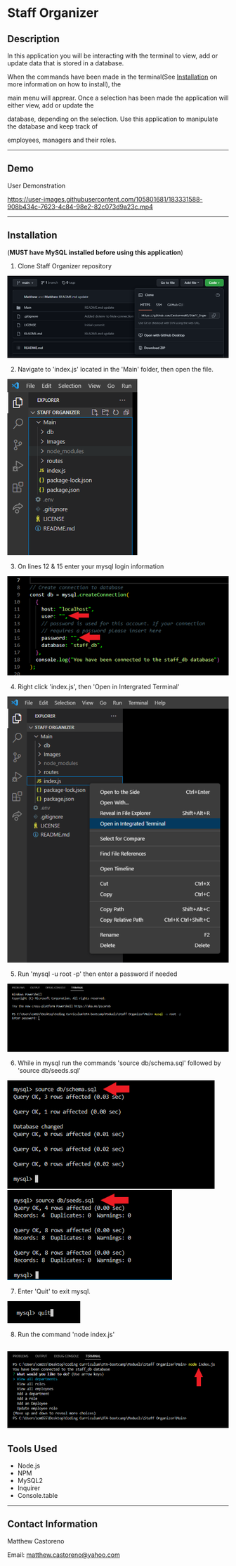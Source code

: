 # Staff Organizer

## Description 

In this application you will be interacting with the terminal to view, add or update data that is stored in a database. 

When the commands have been made in the terminal(See [Installation](#installation) on more information on how to install), the 

main menu will apprear. Once a selection has been made the application will either view, add or update the 

database, depending on the selection. Use this application to manipulate the database and keep track of 

employees, managers and their roles.

---

## Demo

User Demonstration

https://user-images.githubusercontent.com/105801681/183331588-908b434c-7623-4c84-98e2-82c073d9a23c.mp4

---

## Installation

(**MUST have MySQL installed before using this application**)

1) Clone Staff Organizer repository 

![Staff Organizer](./Main/Images/Clone.PNG)

2) Navigate to 'index.js' located in the 'Main' folder, then open the file.

![Staff Organizer](./Main/Images/'index.js'.PNG)

3) On lines 12 & 15 enter your mysql login information

![Staff Organizer](./Main/Images/MySQL%20info.png)

4) Right click 'index.js', then 'Open in Intergrated Terminal' 

![Staff Organizer](./Main/Images/Enter%20Terminal.PNG)

5) Run 'mysql -u root -p' then enter a password if needed

![Staff Organizer](./Main/Images/MySQL%20terminal.PNG)

6) While in mysql run the commands 'source db/schema.sql' followed by 'source db/seeds.sql'

![Staff Organizer](./Main/Images/source%20pt.1.png) ![Staff Organizer](./Main/Images/source%20pt.2.png)

7) Enter 'Quit' to exit mysql.

![Staff Organizer](./Main/Images/Quit.PNG)

8) Run the command 'node index.js'

![Staff Organizer](./Main/Images/Start.png)
---

## Tools Used

* Node.js
* NPM
 * MySQL2
 * Inquirer
 * Console.table

 ---

 ## Contact Information

 Matthew Castoreno

 Email: <matthew.castoreno@yahoo.com>




